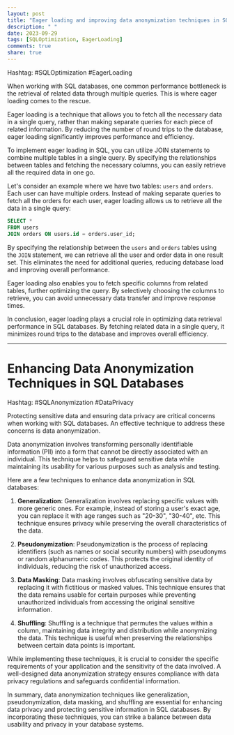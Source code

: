 ```yaml
---
layout: post
title: "Eager loading and improving data anonymization techniques in SQL databases"
description: " "
date: 2023-09-29
tags: [SQLOptimization, EagerLoading]
comments: true
share: true
---
```


Hashtag: #SQLOptimization #EagerLoading

When working with SQL databases, one common performance bottleneck is the retrieval of related data through multiple queries. This is where eager loading comes to the rescue.

Eager loading is a technique that allows you to fetch all the necessary data in a single query, rather than making separate queries for each piece of related information. By reducing the number of round trips to the database, eager loading significantly improves performance and efficiency.

To implement eager loading in SQL, you can utilize JOIN statements to combine multiple tables in a single query. By specifying the relationships between tables and fetching the necessary columns, you can easily retrieve all the required data in one go.

Let's consider an example where we have two tables: `users` and `orders`. Each user can have multiple orders. Instead of making separate queries to fetch all the orders for each user, eager loading allows us to retrieve all the data in a single query:

```sql
SELECT *
FROM users
JOIN orders ON users.id = orders.user_id;
```

By specifying the relationship between the `users` and `orders` tables using the `JOIN` statement, we can retrieve all the user and order data in one result set. This eliminates the need for additional queries, reducing database load and improving overall performance.

Eager loading also enables you to fetch specific columns from related tables, further optimizing the query. By selectively choosing the columns to retrieve, you can avoid unnecessary data transfer and improve response times.

In conclusion, eager loading plays a crucial role in optimizing data retrieval performance in SQL databases. By fetching related data in a single query, it minimizes round trips to the database and improves overall efficiency.

---

# Enhancing Data Anonymization Techniques in SQL Databases

Hashtag: #SQLAnonymization #DataPrivacy

Protecting sensitive data and ensuring data privacy are critical concerns when working with SQL databases. An effective technique to address these concerns is data anonymization.

Data anonymization involves transforming personally identifiable information (PII) into a form that cannot be directly associated with an individual. This technique helps to safeguard sensitive data while maintaining its usability for various purposes such as analysis and testing.

Here are a few techniques to enhance data anonymization in SQL databases:

1. **Generalization**: Generalization involves replacing specific values with more generic ones. For example, instead of storing a user's exact age, you can replace it with age ranges such as "20-30", "30-40", etc. This technique ensures privacy while preserving the overall characteristics of the data.

2. **Pseudonymization**: Pseudonymization is the process of replacing identifiers (such as names or social security numbers) with pseudonyms or random alphanumeric codes. This protects the original identity of individuals, reducing the risk of unauthorized access.

3. **Data Masking**: Data masking involves obfuscating sensitive data by replacing it with fictitious or masked values. This technique ensures that the data remains usable for certain purposes while preventing unauthorized individuals from accessing the original sensitive information.

4. **Shuffling**: Shuffling is a technique that permutes the values within a column, maintaining data integrity and distribution while anonymizing the data. This technique is useful when preserving the relationships between certain data points is important.

While implementing these techniques, it is crucial to consider the specific requirements of your application and the sensitivity of the data involved. A well-designed data anonymization strategy ensures compliance with data privacy regulations and safeguards confidential information.

In summary, data anonymization techniques like generalization, pseudonymization, data masking, and shuffling are essential for enhancing data privacy and protecting sensitive information in SQL databases. By incorporating these techniques, you can strike a balance between data usability and privacy in your database systems.